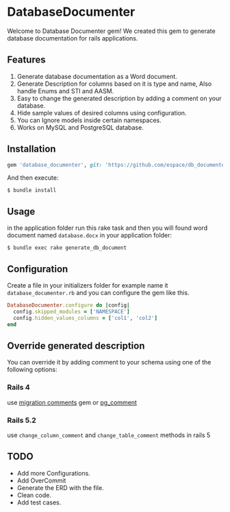 # DatabaseDocumenter

Welcome to Database Documenter gem! We created this gem to generate database documentation for rails applications.

## Features

1. Generate database documentation as a Word document.
2. Generate Description for columns based on it is type and name, Also handle Enums and STI and AASM.
3. Easy to change the generated description by adding a comment on your database.
4. Hide sample values of desired columns using configuration.
5. You can Ignore models inside certain namespaces.
6. Works on MySQL and PostgreSQL database.

## Installation

```ruby
gem 'database_documenter', git: 'https://github.com/espace/db_documenter.git'
```

And then execute:

    $ bundle install

## Usage

in the application folder run this rake task and then you will found word document named `database.docx` in your application folder:

    $ bundle exec rake generate_db_document

## Configuration

Create a file in your initializers folder for example name it `database_documenter.rb` and you can configure the gem like this.

```ruby
DatabaseDocumenter.configure do |config|
  config.skipped_modules = ['NAMESPACE']
  config.hidden_values_columns = ['col1', 'col2']
end
```

## Override generated description
You can override it by adding comment to your schema using one of the following options:

### Rails 4
use [migration comments](https://github.com/pinnymz/migration_comments) gem or [pg_comment](https://github.com/albertosaurus/pg_comment)

### Rails 5.2
use `change_column_comment` and `change_table_comment` methods in rails 5

## TODO

- Add more Configurations.
- Add OverCommit
- Generate the ERD with the file.
- Clean code.
- Add test cases.
